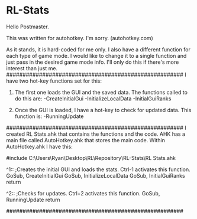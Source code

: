 # RL-Stats

Hello Postmaster.

This was written for autohotkey. I'm sorry. (autohotkey.com)

As it stands, it is hard-coded for me only. I also have a different function for each type of game mode. I would like to change it to a single function and just pass in the desired game mode info. I'll only do this if there's more interest than just me.
######################################################
I have two hot-key functions set for this:

1) The first one loads the GUI and the saved data. The functions called to do this are:
-CreateInitialGui
-InitializeLocalData
-InitialGuiRanks

2) Once the GUI is loaded, I have a hot-key to check for updated data. This function is:
-RunningUpdate

######################################################
I created RL Stats.ahk that contains the functions and the code. AHK has a main file called AutoHotkey.ahk that stores the main code. Within AutoHotkey.ahk I have this:

#include C:\Users\Ryan\Desktop\RL\Repository\RL-Stats\RL Stats.ahk

^1:: ;Creates the initial GUI and loads the stats. Ctrl-1 activates this function.
GoSub, CreateInitialGui
GoSub, InitializeLocalData
GoSub, InitialGuiRanks
return

^2::  ;Checks for updates. Ctrl+2 activates this function.
GoSub, RunningUpdate
return

######################################################
